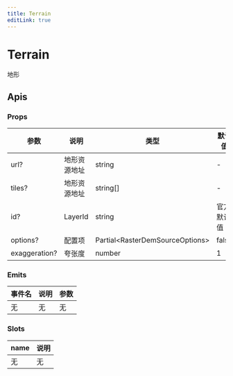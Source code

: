```yaml
---
title: Terrain
editLink: true
---
```


# Terrain

地形



## Apis

### Props

| 参数          | 说明         | 类型                                  | 默认值     |
| ------------- | ------------ | ------------------------------------- | ---------- |
| url?          | 地形资源地址 | string                                | -          |
| tiles?        | 地形资源地址 | string[]                              | -          |
| id?           | LayerId      | string                                | 官方默认值 |
| options?      | 配置项   | Partial&lt;RasterDemSourceOptions&gt; | false      |
| exaggeration? | 夸张度       | number                                | 1          |

### Emits

| 事件名 | 说明 | 参数 |
| ------ | ---- | ---- |
| 无     | 无   | 无   |

### Slots

| name | 说明 |
| ---- | ---- |
| 无   | 无   |



